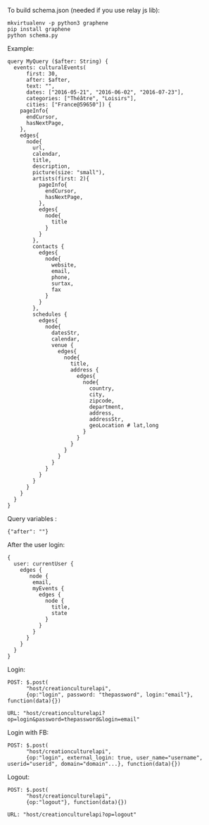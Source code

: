 To build schema.json (needed if you use relay js lib):

    mkvirtualenv -p python3 graphene
    pip install graphene
    python schema.py


Example:

    query MyQuery ($after: String) {
      events: culturalEvents(
          first: 30,
          after: $after,
          text: "",
          dates: ["2016-05-21", "2016-06-02", "2016-07-23"],
          categories: ["Théâtre", "Loisirs"],
          cities: ["France@59650"]) {
        pageInfo{
          endCursor,
          hasNextPage,
        },
        edges{
          node{
            url,
            calendar,
            title,
            description,
            picture(size: "small"),
            artists(first: 2){
              pageInfo{
                endCursor,
                hasNextPage,
              },
              edges{
                node{
                  title
                }
              }
            },
            contacts {
              edges{
                node{
                  website,
                  email,
                  phone,
                  surtax,
                  fax
                }
              }
            },
            schedules {
              edges{
                node{
                  datesStr,
                  calendar,
                  venue {
                    edges{ 
                      node{
                        title,
                        address {
                          edges{
                            node{
                              country,
                              city,
                              zipcode,
                              department,
                              address,
                              addressStr,
                              geoLocation # lat,long
                            }
                          }
                        }
                      }
                    }
                  }
                }
              }
            }
          }
        }
      }
    }

Query variables :

    {"after": ""}

After the user login:

    { 
      user: currentUser {
        edges {
           node {
            email,
            myEvents {
              edges {
                node {
                  title,
                  state
                }
              }
            }
          }
        }
      }
    }


Login:

    POST: $.post(
          "host/creationculturelapi",
          {op:"login", password: "thepassword", login:"email"}, function(data){})

    URL: "host/creationculturelapi?op=login&password=thepassword&login=email"

Login with FB:

    POST: $.post(
          "host/creationculturelapi",
          {op:"login", external_login: true, user_name="username", userid="userid", domain="domain"...}, function(data){})

Logout:

    POST: $.post(
          "host/creationculturelapi",
          {op:"logout"}, function(data){})

    URL: "host/creationculturelapi?op=logout"
